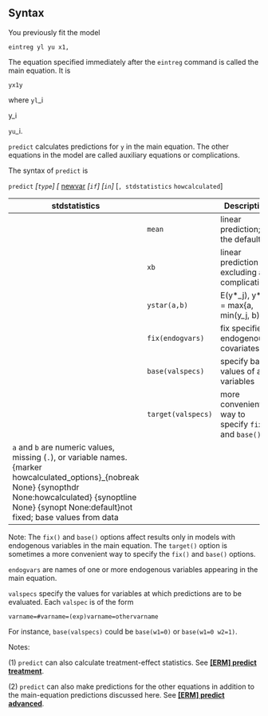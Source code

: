 ## Syntax

You previously fit the model

`eintreg yl yu x1,`

The equation specified immediately after the `eintreg` command is called
the main equation. It is

`yx1y`

where `yl`\_i

y\_i

`yu`\_i.

`predict` calculates predictions for `y` in the main equation. The other
equations in the model are called auxiliary equations or complications.

The syntax of `predict` is

`predict` _\[`type`\] \[_
[newvar](http://www.stata.com/help.cgi?newvar)
_\[`if`\] \[`in`\]_ \[`, stdstatistics`
`howcalculated`\]

| stdstatistics                                                                                                                                                                                                                                                       |                    | Description                                                                                            |
|---------------------------------------------------------------------------------------------------------------------------------------------------------------------------------------------------------------------------------------------------------------------|--------------------|--------------------------------------------------------------------------------------------------------|
|                                                                                                                                                                                                                                                                     | `mean`             | linear prediction; the default                                                                         |
|                                                                                                                                                                                                                                                                     | `xb`               | linear prediction excluding all complications                                                          |
|                                                                                                                                                                                                                                                                     | `ystar(a,b)`       | E(y\*\_j), y\*\_j = max{a, min(y\_j, b)} |
|                                                                                                                                                                                                                                                                     | `fix(endogvars)`   | fix specified endogenous covariates                                                                    |
|                                                                                                                                                                                                                                                                     | `base(valspecs)`   | specify base values of any variables                                                                   |
|                                                                                                                                                                                                                                                                     | `target(valspecs)` | more convenient way to specify `fix()` and `base()`                                                    |
| `a` and `b` are numeric values, missing (`.`), or variable names. <span options="howcalculated_options">{marker howcalculated\_options}_{nobreak None} {synopthdr None:howcalculated} {synoptline None} {synopt None:default}not fixed; base values from data |                    |                                                                                                        |

Note: The `fix()` and `base()` options affect results only in models
with endogenous variables in the main equation. The `target()` option is
sometimes a more convenient way to specify the `fix()` and `base()`
options.

`endogvars` are names of one or more endogenous variables appearing in
the main equation.

`valspecs` specify the values for variables at which predictions are to
be evaluated. Each `valspec` is of the form

`varname=#varname=(exp)varname=othervarname`

For instance, `base(valspecs)` could be `base(w1=0)` or
`base(w1=0 w2=1)`.

Notes:

\(1\) `predict` can also calculate treatment-effect statistics. See
[<strong>[ERM] predict treatment</strong>](http://www.stata.com/help.cgi?erm_predict_treatment).

\(2\) `predict` can also make predictions for the other equations in
addition to the main-equation predictions discussed here. See
[<strong>[ERM] predict advanced</strong>](http://www.stata.com/help.cgi?erm_predict_advanced).
